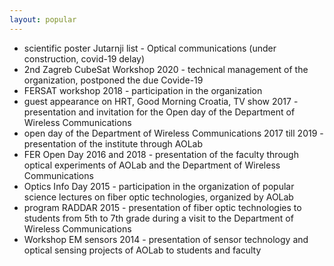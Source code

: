 ```yaml
---
layout: popular
---
```



* scientific poster Jutarnji list - Optical communications (under construction, covid-19 delay)
* 2nd Zagreb CubeSat Workshop 2020 - technical management of the organization, postponed the due Covide-19
* FERSAT workshop 2018 - participation in the organization
* guest appearance on HRT, Good Morning Croatia, TV show 2017 - presentation and invitation for the Open day of the Department of Wireless Communications
* open day of the Department of Wireless Communications 2017 till 2019 - presentation of the institute through AOLab
* FER Open Day 2016 and 2018 - presentation of the faculty through optical experiments of AOLab and the Department of Wireless Communications
* Optics Info Day 2015 - participation in the organization of popular science lectures on fiber optic technologies, organized by AOLab
* program RADDAR 2015 - presentation of fiber optic technologies to students from 5th to 7th grade during a visit to the Department of Wireless Communications
* Workshop EM sensors 2014 - presentation of sensor technology and optical sensing projects of AOLab to students and faculty